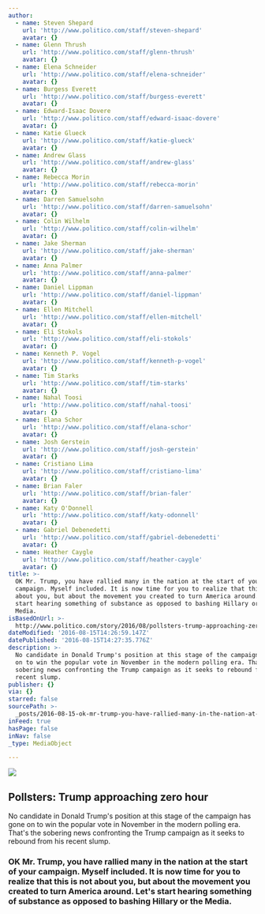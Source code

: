 ```yaml
---
author:
  - name: Steven Shepard
    url: 'http://www.politico.com/staff/steven-shepard'
    avatar: {}
  - name: Glenn Thrush
    url: 'http://www.politico.com/staff/glenn-thrush'
    avatar: {}
  - name: Elena Schneider
    url: 'http://www.politico.com/staff/elena-schneider'
    avatar: {}
  - name: Burgess Everett
    url: 'http://www.politico.com/staff/burgess-everett'
    avatar: {}
  - name: Edward-Isaac Dovere
    url: 'http://www.politico.com/staff/edward-isaac-dovere'
    avatar: {}
  - name: Katie Glueck
    url: 'http://www.politico.com/staff/katie-glueck'
    avatar: {}
  - name: Andrew Glass
    url: 'http://www.politico.com/staff/andrew-glass'
    avatar: {}
  - name: Rebecca Morin
    url: 'http://www.politico.com/staff/rebecca-morin'
    avatar: {}
  - name: Darren Samuelsohn
    url: 'http://www.politico.com/staff/darren-samuelsohn'
    avatar: {}
  - name: Colin Wilhelm
    url: 'http://www.politico.com/staff/colin-wilhelm'
    avatar: {}
  - name: Jake Sherman
    url: 'http://www.politico.com/staff/jake-sherman'
    avatar: {}
  - name: Anna Palmer
    url: 'http://www.politico.com/staff/anna-palmer'
    avatar: {}
  - name: Daniel Lippman
    url: 'http://www.politico.com/staff/daniel-lippman'
    avatar: {}
  - name: Ellen Mitchell
    url: 'http://www.politico.com/staff/ellen-mitchell'
    avatar: {}
  - name: Eli Stokols
    url: 'http://www.politico.com/staff/eli-stokols'
    avatar: {}
  - name: Kenneth P. Vogel
    url: 'http://www.politico.com/staff/kenneth-p-vogel'
    avatar: {}
  - name: Tim Starks
    url: 'http://www.politico.com/staff/tim-starks'
    avatar: {}
  - name: Nahal Toosi
    url: 'http://www.politico.com/staff/nahal-toosi'
    avatar: {}
  - name: Elana Schor
    url: 'http://www.politico.com/staff/elana-schor'
    avatar: {}
  - name: Josh Gerstein
    url: 'http://www.politico.com/staff/josh-gerstein'
    avatar: {}
  - name: Cristiano Lima
    url: 'http://www.politico.com/staff/cristiano-lima'
    avatar: {}
  - name: Brian Faler
    url: 'http://www.politico.com/staff/brian-faler'
    avatar: {}
  - name: Katy O'Donnell
    url: 'http://www.politico.com/staff/katy-odonnell'
    avatar: {}
  - name: Gabriel Debenedetti
    url: 'http://www.politico.com/staff/gabriel-debenedetti'
    avatar: {}
  - name: Heather Caygle
    url: 'http://www.politico.com/staff/heather-caygle'
    avatar: {}
title: >-
  OK Mr. Trump, you have rallied many in the nation at the start of your
  campaign. Myself included. It is now time for you to realize that this is not
  about you, but about the movement you created to turn America around. Let’s
  start hearing something of substance as opposed to bashing Hillary or the
  Media. 
isBasedOnUrl: >-
  http://www.politico.com/story/2016/08/pollsters-trump-approaching-zero-hour-227000
dateModified: '2016-08-15T14:26:59.147Z'
datePublished: '2016-08-15T14:27:35.776Z'
description: >-
  No candidate in Donald Trump's position at this stage of the campaign has gone
  on to win the popular vote in November in the modern polling era. That's the
  sobering news confronting the Trump campaign as it seeks to rebound from his
  recent slump.
publisher: {}
via: {}
starred: false
sourcePath: >-
  _posts/2016-08-15-ok-mr-trump-you-have-rallied-many-in-the-nation-at-the-sta.md
inFeed: true
hasPage: false
inNav: false
_type: MediaObject

---
```

<article style=""><img src="https://imgflo.herokuapp.com/graph/vahj1ThiexotieMo/0b22b9af523cea15f5a8e31eba5f1ef1/noop.jpg?input=http%3A%2F%2Fstatic.politico.com%2F37%2F25%2Ff7cf25a04c47a79abd4591fcd6ac%2F01-donald-trump-16-gty-1160.jpg" /><h1>Pollsters: Trump approaching zero hour</h1><p>No candidate in Donald Trump's position at this stage of the campaign has gone on to win the popular vote in November in the modern polling era. That's the sobering news confronting the Trump campaign as it seeks to rebound from his recent slump.</p></article>

### OK Mr. Trump, you have rallied many in the nation at the start of your campaign. Myself included. It is now time for you to realize that this is not about you, but about the movement you created to turn America around. Let's start hearing something of substance as opposed to bashing Hillary or the Media.